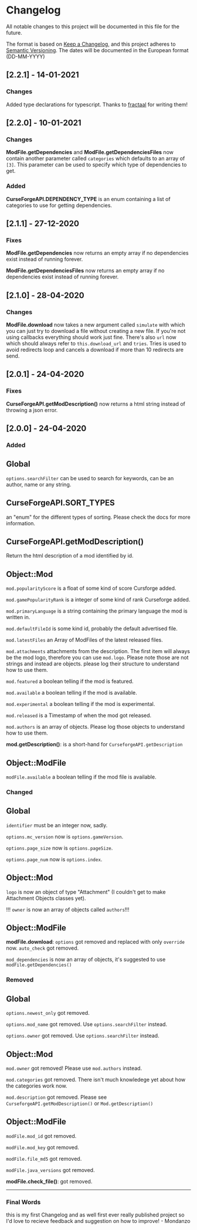 # Changelog

All notable changes to this project will be documented in this file for the future.

The format is based on [Keep a Changelog](https://keepachangelog.com/en/1.0.0/),
and this project adheres to [Semantic Versioning](https://semver.org/spec/v2.0.0.html).
The dates will be documented in the European format (DD-MM-YYYY)

## [2.2.1] - 14-01-2021

### Changes

Added type declarations for typescript. Thanks to [fractaal](https://github.com/fractaal) for writing them!

## [2.2.0] - 10-01-2021

### Changes

**ModFile.getDependencies** and **ModFile.getDependenciesFiles** now contain another parameter called `categories` which defaults to an array of `[3]`. This parameter can be used to specify which type of dependencies to get.

### Added

**CurseForgeAPI.DEPENDENCY_TYPE** is an enum containing a list of categories to use for getting dependencies.

## [2.1.1] - 27-12-2020

### Fixes

**ModFile.getDependencies** now returns an empty array if no dependencies exist instead of running forever.

**ModFile.getDependenciesFiles** now returns an empty array if no dependencies exist instead of running forever.

## [2.1.0] - 28-04-2020

### Changes

**ModFile.download** now takes a new argument called `simulate` with which you can just try to download a file without creating a new file. If you're not using callbacks everything should work just fine. There's also `url` now which should always refer to `this.download_url` and `tries`. Tries is used to avoid redirects loop and cancels a download if more than 10 redirects are send.

## [2.0.1] - 24-04-2020

### Fixes

**CurseForgeAPI.getModDescription()** now returns a html string instead of throwing a json error.

## [2.0.0] - 24-04-2020

### Added

## Global

`options.searchFilter` can be used to search for keywords, can be an author, name or any string.

## CurseForgeAPI.SORT_TYPES

an "enum" for the different types of sorting. Please check the docs for more information.

## CurseForgeAPI.getModDescription()

Return the html description of a mod identified by id.

## Object::Mod

`mod.popularityScore` is a float of some kind of score Cursforge added.

`mod.gamePopularityRank` is a integer of some kind of rank Curseforge added.

`mod.primaryLanguage` is a string containing the primary language the mod is written in.

`mod.defaultFileId` is some kind id, probably the default advertised file.

`mod.latestFiles` an Array of ModFiles of the latest released files.

`mod.attachments` attachments from the description. The first item will always be the mod logo, therefore you can use `mod.logo`. Please note those are not strings and instead are objects. please log their structure to understand how to use them.

`mod.featured` a boolean telling if the mod is featured.

`mod.available` a boolean telling if the mod is available.

`mod.experimental` a boolean telling if the mod is experimental.

`mod.released` is a Timestamp of when the mod got released.

`mod.authors` is an array of objects. Please log those objects to understand how to use them.

**mod.getDescription()**:
is a short-hand for `CurseforgeAPI.getDescription`

## Object::ModFile

`modFile.available` a boolean telling if the mod file is available.

### Changed

## Global

`identifier` must be an integer now, sadly.

`options.mc_version` now is `options.gameVersion`.

`options.page_size` now is `options.pageSize`.

`options.page_num` now is `options.index`.

## Object::Mod

`logo` is now an object of type "Attachment" (I couldn't get to make Attachment Objects classes yet).

!!! `owner` is now an array of objects called `authors`!!!

## Object::ModFile

**modFile.download**:
`options` got removed and replaced with only `override` now. `auto_check` got removed.

`mod_dependencies` is now an array of objects, it's suggested to use `modFile.getDependencies()`

### Removed

## Global

`options.newest_only` got removed.

`options.mod_name` got removed. Use `options.searchFilter` instead.

`options.owner` got removed. Use `options.searchFilter` instead.

## Object::Mod

`mod.owner` got removed! Please use `mod.authors` instead.

`mod.categories` got removed. There isn't much knowledege yet about how the categories work now.

`mod.description` got removed. Please see `CurseforgeAPI.getModDescription()` or `Mod.getDescription()`

## Object::ModFile

`modFile.mod_id` got removed.

`modFile.mod_key` got removed.

`modFile.file_md5` got removed.

`modFile.java_versions` got removed.

**modFile.check_file()**: got removed.

---

### Final Words

this is my first Changelog and as well first ever really published project so I'd love to recieve feedback and suggestion on how to improve! - Mondanzo
